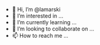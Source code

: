 - 👋 Hi, I’m @lamarski
- 👀 I’m interested in ...
- 🌱 I’m currently learning ...
- 💞️ I’m looking to collaborate on ...
- 📫 How to reach me ...

<!---
lamarski/lamarski is a ✨ special ✨ repository because its `README.md` (this file) appears on your GitHub profile.
You can click the Preview link to take a look at your changes.
--->
